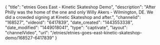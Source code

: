 {
    "title": "etnies Goes East - Kinetic Skateshop Demo",
    "description": "After Philly was the home of the one and only Willy Akers - Wilmington, DE. We did a crowded signing at Kinetic Skateshop and after.",
    "channelid": "168527",
    "videoid": "6417839",
    "date_created": "1443553338",
    "date_modified": "1449018041",
    "type": "captivate",
    "layout": "channelVideo",
    "url": "\/etnies\/etnies-goes-east-kinetic-skateshop-demo\/168527-6417839"
}